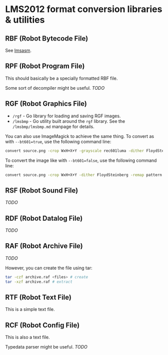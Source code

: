 # LMS2012 format conversion libraries & utilities

## RBF (Robot Bytecode File)

See [lmsasm](https://github.com/ev3dev/lmsasm/).

## RPF (Robot Program File)

This should basically be a specially formatted RBF file.

Some sort of decompiler might be useful. *TODO*

## RGF (Robot Graphics File)

- `/rgf` - Go library for loading and saving RGF images.
- `/lmsbmp` - Go utility built around the `rgf` library. See the `/lmsbmp/lmsbmp.md` manpage for details.

You can also use ImageMagick to achieve the same thing. To convert as with `--bt601=true`, use the following command line:
```sh
convert source.png -crop WxH+X+Y -grayscale rec601luma -dither FloydSteinberg -remap pattern:gray50 destination.rgf
```

To convert the image like with `--bt601=false`, use the following command line:
```sh
convert source.png -crop WxH+X+Y -dither FloydSteinberg -remap pattern:gray50 destination.rgf
```

## RSF (Robot Sound File)

*TODO*

## RDF (Robot Datalog File)

*TODO*

## RAF (Robot Archive File)

*TODO*

However, you can create the file using tar:
```sh
tar -czf archive.raf <files> # create
tar -xzf archive.raf # extract
```

## RTF (Robot Text File)

This is a simple text file.

## RCF (Robot Config File)

This is also a text file.

Typedata parser might be useful. *TODO*
